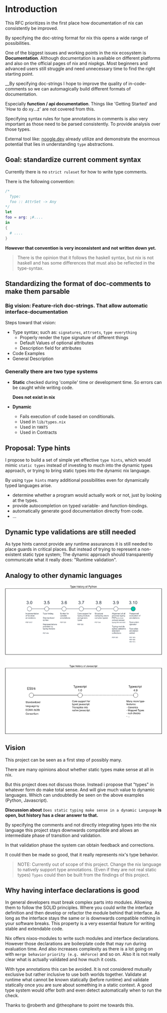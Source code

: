 # Introduction

This RFC prioritizes in the first place how documentation of nix can consistently be improved.

By specifying the doc-string format for nix this opens a wide range of possibilities.

One of the biggest issues and working points in the nix ecosystem is __Documentation__. Although documentation is available on different platforms and also on the official pages of nix and nixpkgs.
Most beginners and advanced users still struggle and need unnecessary time to find the right starting point.

__By specifying doc-strings I hope to improve the quality of in-code-comments so we can automagically build different formats of documentation.

Especially __function / api documentation__. Things like 'Getting Started' and 'How to do xy...z' are not covered from this.

Specifying syntax rules for type annotations in comments is also very important as those need to be parsed consistently. To provide analysis over those types.

External tool like: [noogle.dev](https://noogle.dev) already utilize and demonstrate the enormous potential that lies in understanding `type` abstractions.

## Goal: standardize current comment syntax

Currently there is no `strict ruleset` for how to write type comments.

There is the following convention:

```nix
/*
  Type:
  foo :: AttrSet -> Any
*/
let
foo = arg: ;#....
in
{
  # ....
}
```

__However that convention is very inconsistent and not written down yet.__

> There is the opinion that it follows the haskell syntax, but nix is not haskell and has some differences that must also be reflected in the type-syntax.

## Standardizing the format of doc-comments to make them parsable

### Big vision: Feature-rich doc-strings. That allow automatic interface-documentation

Steps toward that vision:

- Type syntax; such as: `signatures`, `attrsets`, `type everything`
    - Properly render the type signature of different things
    - Default Values of optional attributes
    - Description field for attributes
- Code Examples
- General Description

### Generally there are two type systems

- __Static__
  checked during 'compile' time or development time.
  So errors can be caught while writing code.
  
  __Does not exist in nix__  
  
- __Dynamic__
    - Fails execution of code based on conditionals.
    - Used in `lib/types.nix`
    - Used in `YANTS`
    - Used in Contracts

## Proposal: Type hints

I propose to build a set of simple yet effective `type hints`, which would mimic `static types` instead of investing to much into the dynamic types approach,
or trying to bring static types into the dynamic nix language.

By using `type hints` many additional possibilities even for dynamically typed languages arise.

- determine whether a program would actually work or not, just by looking at the types.
- provide autocompletion on typed variable- and function-bindings.
- automatically generate good documentation directly from code.
- ...

## Dynamic type validations are still needed

As type hints cannot provide any runtime assurances it is still needed to place guards in critical places.
But instead of trying to represent a non-existent static type system;
The dynamic approach should transparently communicate what it really does: "Runtime validation".

## Analogy to other dynamic languages

![other-dynamic-languages](./assets/Other-dynamic-languages.drawio.png)

## Vision

This project can be seen as a first step of possibly many.

There are many opinions about whether static types make sense at all in nix.

But this project does not discuss those. Instead i propose that "types" in whatever form do make total sense. And will give much value to dynamic languages.
Which can undoubtedly be seen on the above examples (Python, Javascript).

__Discussion about__
```Does static typing make sense in a dynamic Language```
__is open, but history has a clear answer to that.__

By specifying the comments and not directly integrating types
into the nix language this project stays downwards compatible
and allows an intermediate phase of transition and validation.

In that validation phase the system can obtain feedback and corrections.

It could then be made so good, that it really represents nix's type behavior.

> NOTE: Currently out of scope of this project.
> Change the nix language to natively support type annotations. (Even if they are not real static types)
> `Types` could then be built from the findings of this project.

## Why having interface declarations is good

In general developers must break complex parts into modules.
Allowing them to follow the SOLID principles. Where you could write the interface definition and then develop or refactor the module behind that interface.
As long as the interface stays the same or is downwards compatible nothing in your software breaks.
This property is a very essential feature for writing stable and extendable code.

Nix offers nixos-modules to write such modules and interface declarations. However those declarations are boilerplate code that may run during evaluation time.
And also increases complexity as there is a lot going on with `merge behavior` `priority (e.g. mkForce)` and so on. Also it is not really clear what is actually validated and how much it costs.

With type annotations this can be avoided. It is not considered mutually exclusive but rather inclusive to use both worlds together.
Validate at runtime what cannot be known statically (before runtime) and validate statically once you are sure about something in a static context.
A good type system would offer both and even detect automatically when to run the check.

Thanks to @roberth and @theophane to point me towards this.
